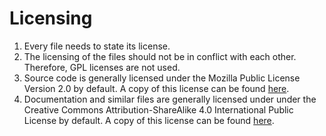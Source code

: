 # Licensing
1. Every file needs to state its license.
1. The licensing of the files should  not be in conflict with each other.
   Therefore, GPL licenses are not used. 
1. Source code is generally licensed under the Mozilla Public License Version 2.0 by default.
   A copy of this license can be found [here](../license/license.mpl.2.0.txt).
1. Documentation and similar files are generally licensed under under the Creative Commons Attribution-ShareAlike 4.0 International Public License by default.
   A copy of this license can be found [here](../license/license.cc.by.sa.4.txt).
